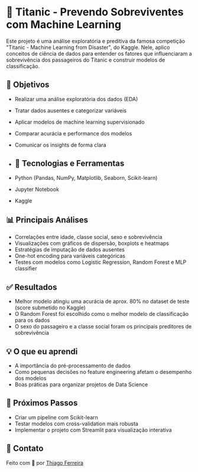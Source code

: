 # 🚢 Titanic - Prevendo Sobreviventes com Machine Learning

Este projeto é uma análise exploratória e preditiva da famosa competição "Titanic - Machine Learning from Disaster", do Kaggle. Nele, aplico conceitos de ciência de dados para entender os fatores que influenciaram a sobrevivência dos passageiros do Titanic e construir modelos de classificação.

## 📌 Objetivos

- Realizar uma análise exploratória dos dados (EDA)
- Tratar dados ausentes e categorizar variáveis
- Aplicar modelos de machine learning supervisionado
- Comparar acurácia e performance dos modelos
- Comunicar os insights de forma clara

- ## 🧰 Tecnologias e Ferramentas

- Python (Pandas, NumPy, Matplotlib, Seaborn, Scikit-learn)
- Jupyter Notebook
- Kaggle


## 📊 Principais Análises

- Correlações entre idade, classe social, sexo e sobrevivência
- Visualizações com gráficos de dispersão, boxplots e heatmaps
- Estratégias de imputação de dados ausentes
- One-hot encoding para variáveis categóricas
- Testes com modelos como Logistic Regression, Random Forest e MLP classifier


## ✅ Resultados

- Melhor modelo atingiu uma acurácia de aprox. 80% no dataset de teste (score submetido no Kaggle)
- O Random Forest foi escolhido como o melhor modelo de classificação para os dados
- O sexo do passageiro e a classe social foram os principais preditores de sobrevivência

## 💡 O que eu aprendi

- A importância do pré-processamento de dados
- Como pequenas decisões no feature engineering afetam o desempenho dos modelos
- Boas práticas para organizar projetos de Data Science

## 🚀 Próximos Passos

- Criar um pipeline com Scikit-learn
- Testar modelos com cross-validation mais robusta
- Implementar o projeto com Streamlit para visualização interativa


## 🤝 Contato

Feito com 💙 por [Thiago Ferreira](https://github.com/tf-ferreira)
